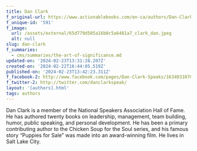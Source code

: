 ```yaml
---
title: Dan Clark
f_original-url: https://www.actionablebooks.com/en-ca/authors/Dan-Clark/
f_unique-id: '591'
f_image:
  url: /assets/external/65d779d505a16b0c5a6481a7_clark_dan.jpeg
  alt: null
slug: dan-clark
f_summaries:
  - cms/summaries/the-art-of-significance.md
updated-on: '2024-02-23T13:31:28.207Z'
created-on: '2024-02-22T16:44:05.519Z'
published-on: '2024-02-23T13:42:23.311Z'
f_facebook-2: http://www.facebook.com/pages/Dan-Clark-Speaks/163403107076583
f_twitter-2: http://twitter.com/danclarkspeak/
layout: '[authors].html'
tags: authors
---
```


Dan Clark is a member of the National Speakers Association Hall of Fame. He has authored twenty books on leadership, management, team building, humor, public speaking, and personal development. He has been a primary contributing author to the Chicken Soup for the Soul series, and his famous story “Puppies for Sale” was made into an award-winning film. He lives in Salt Lake City.
